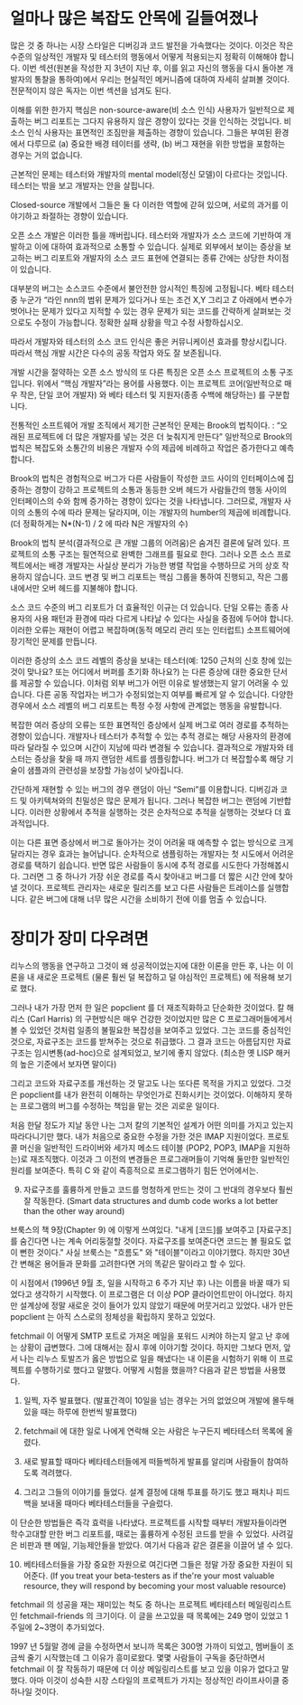 # 얼마나 많은 복잡도 안목에 길들여졌나

많은 것 중 하나는 시장 스타일은 디버깅과 코드 발전을 가속했다는 것이다. 이것은 작은 수준의 일상적인 개발자 및 테스터의 행동에서 어떻게 적용되는지 정확히 이해해야 합니다. 이번 섹션(원본을 작성한 지 3년이 지난 후, 이를 읽고 자신의 행동을 다시 돌아본 개발자의 통찰을 통하여)에서 우리는 현실적인 메커니즘에 대하여 자세히 살펴볼 것이다. 전문적이지 않은 독자는 이번 섹션을 넘겨도 된다.

이해를 위한 한가지 핵심은 non-source-aware(비 소스 인식) 사용자가 일반적으로 제출하는 버그 리포트는 그다지 유용하지 않은 경향이 있다는 것을 인식하는 것입니다. 비 소스 인식 사용자는 표면적인 조짐만을 제출하는 경향이 있습니다. 그들은 부여된 환경에서 다루므로 (a) 중요한 배경 테이터를 생략, (b) 버그 재현을 위한 방법을 포함하는 경우는 거의 없습니다.

근본적인 문제는 테스터와 개발자의 mental model(정신 모델)이 다르다는 것입니다. 테스터는 밖을 보고 개발자는 안을 살핍니다.

Closed-source 개발에서 그들은 둘 다 이러한 역할에 갇혀 있으며, 서로의 과거를 이야기하고 좌절하는 경향이 있습니다.

오픈 소스 개발은 이러한 틀을 깨버립니다. 테스터와 개발자가 소스 코드에 기반하여 개발하고 이에 대하여 효과적으로 소통할 수 있습니다. 실제로 외부에서 보이는 증상을 보고하는 버그 리포트와 개발자의 소스 코드 표현에 연결되는 종류 간에는 상당한 차이점이 있습니다.

대부분의 버그는 소스코드 수준에서 불안전한 암시적인 특징에 고정됩니다. 베타 테스터 중 누군가 “라인 nnn의 범위 문제가 있다거나 또는 조건 X,Y 그리고 Z 아래에서 변수가 벗어나는 문제가 있다고 지적할 수 있는 경우 문제가 되는 코드를 간략하게 살펴보는 것으로도 수정이 가능합니다. 정확한 실패 상황을 막고 수정 사항하십시오.

따라서 개발자와 테스터의 소스 코드 인식은 좋은 커뮤니케이션 효과를 향상시킵니다. 따라서 핵심 개발 시간은 다수의 공동 작업자 와도 잘 보존됩니다.

개발 시간을 절약하는 오픈 소스 방식의 또 다른 특징은 오픈 소스 프로젝트의 소통 구조입니다. 위에서 “핵심 개발자”라는 용어를 사용했다. 이는 프로젝트 코어(일반적으로 매우 작은, 단일 코어 개발자) 와 베타 테스터 및 지원자(종종 수백에 해당하는) 를 구분합니다.

전통적인 소프트웨어 개발 조직에서 제기한 근본적인 문제는 Brook의 법칙이다. : “오래된 프로젝트에 더 많은 개발자를 넣는 것은 더 늦춰지게 만든다” 일반적으로 Brook의 법칙은 복잡도와 소통간의 비용은 개발자 수의 제곱에 비례하고 작업은 증가한다고 예측합니다. 

Brook의 법칙은 경험적으로 버그가 다른 사람들이 작성한 코드 사이의 인터페이스에 집중하는 경향이 강하고 프로젝트의 소통과 동등한 오버 헤드가 사람들간의 행동 사이의 인터페이스의 수와 함께 증가하는 경향이 있다는 것을 나타냅니다. 그러므로, 개발자 사이의 소통의 수에 따라 문제는 달라지며, 이는 개발자의 humber의 제곱에 비례합니다. (더 정확하게는 N*(N-1) / 2 에 따라 N은 개발자의 수)

Brook의 법칙 분석(결과적으로 큰 개발 그룹의 어려움)은 숨겨진 결론에 달려 있다. 프로젝트의 소통 구조는 필연적으로 완벽한 그래프를 필요로 한다. 그러나 오픈 소스 프로젝트에서는 배경 개발자는 사실상 분리가 가능한 병렬 작업을 수행하므로 거의 상호 작용하지 않습니다. 코드 변경 및 버그 리포트는 핵심 그룹을 통하여 진행되고, 작은 그룹 내에서만 오버 헤드를 지불해야 합니다.

소스 코드 수준의 버그 리포트가 더 효율적인 이규는 더 있습니다. 단일 오류는 종종 사용자의 사용 패턴과 환경에 따라 다르게 나타날 수 있다는 사실을 중점에 두어야 합니다. 이러한 오류는 재현이 어렵고 복잡하며(동적 메모리 관리 또는 인터럽트) 소프트웨어에 장기적인 문제를 만듭니다. 

이러한 증상의 소스 코드 레벨의 증상을 보내는 테스터(예: 1250 근처의 신호 창에 있는 것이 맞나요? 또는 어디에서 버퍼를 초기화 하나요?) 는 다른 증상에 대한 중요한 단서를 제공할 수 있습니다. 이처럼 외부 버그가 어떤 이유로 발생했는지 알기 어려울 수 있습니다. 다른 공동 작업자는 버그가 수정되었는지 여부를 빠르게 알 수 있습니다. 다양한 경우에서 소스 레벨의 버그 리포트는 특정 수정 사항에 관계없는 행동을 유발합니다. 

복잡한 여러 증상의 오류는 또한 표면적인 증상에서 실제 버그로 여러 경로를 추적하는 경향이 있습니다. 개발자나 테스터가 추적할 수 있는 추적 경로는 해당 사용자의 환경에 따라 달라질 수 있으며 시간이 지남에 따라 변경될 수 있습니다. 결과적으로 개발자와 테스터는 증상을 찾을 때 까지 랜덤한 세트를 셈플링합니다. 버그가 더 복잡할수록 해당 기술이 샘플과의 관련성을 보장할 가능성이 낮아집니다.

간단하게 재현할 수 있는 버그의 경우 랜덤이 아닌 “Semi”를 이용합니다. 디버깅과 코드 및 아키텍쳐와의 친밀성은 많은 문제가 됩니다. 그러나 복잡한 버그는 랜덤에 기반합니다. 이러한 상황에서 추적을 실행하는 것은 순차적으로 추적을 실행하는 것보다 더 효과적입니다.

이는 다른 표면 증상에서 버그로 돌아가는 것이 어려울 때 예측할 수 없는 방식으로 크게 달라지는 경우 효과는 늘어납니다. 순차적으로 샘플링하는 개발자는 첫 시도에서 어려운 경로를 택하기 쉽습니다. 반면 많은 사람들이 동시에 추적 경로를 시도한다 가정해봅시다. 그러면 그 중 하나가 가장 쉬운 경로를 즉시 찾아내고 버그를 더 짧은 시간 안에 찾아낼 것이다. 프로젝트 관리자는 새로운 릴리즈를 보고 다른 사람들은 트레이스를 실행합니다. 같은 버그에 대해 너무 많은 시간을 소비하기 전에 이를 멈출 수 있습니다.


# 장미가 장미 다우려면

리누스의 행동을 연구하고 그것이 왜 성공적이었는지에 대한 이론을 만든 후, 나는 이 이론을 내 새로운 프로젝트 (물론 훨씬 덜 복잡하고 덜 야심적인 프로젝트) 에 적용해 보기로 했다.

그러나 내가 가장 먼저 한 일은 popclient 를 더 재조직화하고 단순화한 것이었다. 칼 해리스 (Carl Harris) 의 구현방식은 매우 건강한 것이었지만 많은 C 프로그래머들에게서 볼 수 있었던 것처럼 일종의 불필요한 복잡성을 보여주고 있었다. 그는 코드를 중심적인 것으로, 자료구조는 코드를 받쳐주는 것으로 취급했다. 그 결과 코드는 아름답지만 자료구조는 임시변통(ad-hoc)으로 설계되었고, 보기에 좋지 않았다. (최소한 옛 LISP 해커의 높은 기준에서 보자면 말이다)

그리고 코드와 자료구조를 개선하는 것 말고도 나는 또다른 목적을 가지고 있었다. 그것은 popclient를 내가 완전히 이해하는 무엇인가로 진화시키는 것이었다. 이해하지 못하는 프로그램의 버그를 수정하는 책임을 맡는 것은 괴로운 일이다.

처음 한달 정도가 지날 동안 나는 그저 칼의 기본적인 설계가 어떤 의미를 가지고 있는지 따라다니기만 했다. 내가 처음으로 중요한 수정을 가한 것은 IMAP 지원이었다. 프로토콜 머신을 일반적인 드라이버와 세가지 메소드 테이블 (POP2, POP3, IMAP을 지원하는)로 재조직했다. 이것과 그 이전의 변경들은 프로그래머들이 기억해 둘만한 일반적인 원리를 보여준다. 특히 C 와 같이 즉흥적으로 프로그램하기 힘든 언어에서는.

9. 자료구조를 훌륭하게 만들고 코드를 멍청하게 만드는 것이 그 반대의 경우보다 훨씬 잘 작동한다. (Smart data structures and dumb code works a lot better than the other way around)

브룩스의 책 9장(Chapter 9) 에 이렇게 쓰여있다. "내게 [코드]를 보여주고 [자료구조]를 숨긴다면 나는 계속 어리둥절할 것이다. 자료구조를 보여준다면 코드는 볼 필요도 없이 뻔한 것이다." 사실 브룩스는 "흐름도" 와 "테이블"이라고 이야기했다. 하지만 30년간 변해온 용어들과 문화를 고려한다면 거의 똑같은 말이라고 할 수 있다.

이 시점에서 (1996년 9월 초, 일을 시작하고 6 주가 지난 후) 나는 이름을 바꿀 때가 되었다고 생각하기 시작했다. 이 프로그램은 더 이상 POP 클라이언트만이 아니었다. 하지만 설계상에 정말 새로운 것이 들어가 있지 않았기 때문에 머뭇거리고 있었다. 내가 만든 popclient 는 아직 스스로의 정체성을 확립하지 못하고 있었다.

fetchmail 이 어떻게 SMTP 포트로 가져온 메일을 포워드 시켜야 하는지 알고 난 후에는 상황이 급변했다. 그에 대해서는 잠시 후에 이야기할 것이다. 하지만 그보다 먼저, 앞서 나는 리누스 토발즈가 옳은 방법으로 일을 해냈다는 내 이론을 시험하기 위해 이 프로젝트를 수행하기로 했다고 말했다. 어떻게 시험을 했을까? 다음과 같은 방법을 사용했다.

1.	일찍, 자주 발표했다. (발표간격이 10일을 넘는 경우는 거의 없었으며 개발에 몰두해 있을 때는 하루에 한번씩 발표했다)

2.	fetchmail 에 대한 일로 나에게 연락해 오는 사람은 누구든지 베타테스터 목록에 올렸다.

3.	새로 발표할 때마다 베타테스터들에게 떠들썩하게 발표를 알리며 사람들이 참여하도록 격려했다.

4.	그리고 그들의 이야기를 들었다. 설계 결정에 대해 투표를 하기도 했고 패치나 피드백을 보내올 때마다 베타테스터들을 구슬렀다.

이 단순한 방법들은 즉각 효력을 나타냈다. 프로젝트를 시작할 때부터 개발자들이라면 학수고대할 만한 버그 리포트를, 때로는 훌륭하게 수정된 코드를 받을 수 있었다. 사려깊은 비판과 팬 메일, 기능제안들을 받았다. 여기서 다음과 같은 결론을 이끌어 낼 수 있다.

10. 베타테스터들을 가장 중요한 자원으로 여긴다면 그들은 정말 가장 중요한 자원이 되어준다. (If you treat your beta-testers as if the're your most valuable resource, they will respond by becoming your most valuable resource)

fetchmail 의 성공을 재는 재미있는 척도 중 하나는 프로젝트 베타테스터 메일링리스트인 fetchmail-friends 의 크기이다. 이 글을 쓰고있을 때 목록에는 249 명이 있었고 1주일에 2~3명이 추가되었다.

1997 년 5월말 경에 글을 수정하면서 보니까 목록은 300명 가까이 되었고, 멤버들이 조금씩 줄기 시작했는데 그 이유가 흥미로왔다. 몇몇 사람들이 구독을 중단하면서 fetchmail 이 잘 작동하기 때문에 더 이상 메일링리스트를 보고 있을 이유가 없다고 말했다. 아마 이것이 성숙한 시장 스타일의 프로젝트가 가지는 정상적인 라이프사이클 중 하나일 것이다.


